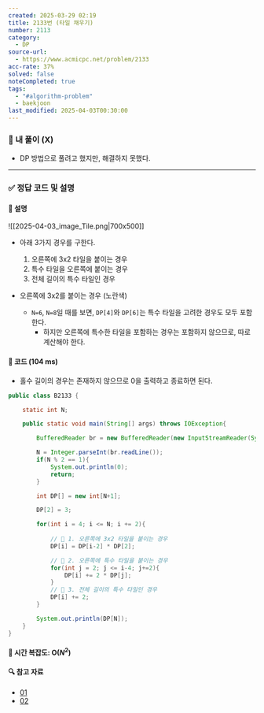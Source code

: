 ```yaml
---
created: 2025-03-29 02:19
title: 2133번 (타일 채우기)
number: 2113
category:
  - DP
source-url:
  - https://www.acmicpc.net/problem/2133
acc-rate: 37%
solved: false
noteCompleted: true
tags:
  - "#algorithm-problem"
  - baekjoon
last_modified: 2025-04-03T00:30:00
---
```

### 📁 내 풀이 (X)
- DP 방법으로 풀려고 했지만, 해결하지 못했다.
---
### ✅ 정답 코드 및 설명
#### 📝 설명
![[2025-04-03_image_Tile.png|700x500]]
- 아래 3가지 경우를 구한다.
	1. 오른쪽에 3x2 타일을 붙이는 경우 
	2. 특수 타일을 오른쪽에 붙이는 경우
	3. 전체 길이의 특수 타일인 경우

- 오른쪽에 3x2를 붙이는 경우 (노란색)
	- `N=6`, `N=8`일 때를 보면, `DP[4]`와 `DP[6]`는 특수 타일을 고려한 경우도 모두 포함한다.
		- 하지만 오른쪽에 특수한 타일을 포함하는 경우는 포함하지 않으므로, 따로 계산해야 한다.
#### 📝 코드 (104 ms)
- 홀수 길이의 경우는 존재하지 않으므로 0을 출력하고 종료하면 된다.
```java
public class B2133 {

    static int N;

    public static void main(String[] args) throws IOException{

        BufferedReader br = new BufferedReader(new InputStreamReader(System.in));

        N = Integer.parseInt(br.readLine());
        if(N % 2 == 1){
            System.out.println(0);
            return;
        }

        int DP[] = new int[N+1];

        DP[2] = 3;

        for(int i = 4; i <= N; i += 2){
        
            // 📌 1. 오른쪽에 3x2 타일을 붙이는 경우
            DP[i] = DP[i-2] * DP[2];

			// 📌 2. 오른쪽에 특수 타일을 붙이는 경우
			for(int j = 2; j <= i-4; j+=2){
			    DP[i] += 2 * DP[j];
			}
            // 📌 3. 전체 길이의 특수 타일인 경우
            DP[i] += 2;
        }

        System.out.println(DP[N]);
    }
}
```
#### 📝 시간 복잡도: O($N^2$)

#### 🔍 참고 자료
- [01](https://eunchaan.tistory.com/51)
- [02](https://january-diary.tistory.com/entry/BOJ-2133-%ED%83%80%EC%9D%BC-%EC%B1%84%EC%9A%B0%EA%B8%B0-JAVA)




